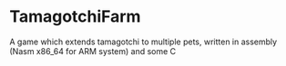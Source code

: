 # TamagotchiFarm
A game which extends tamagotchi to multiple pets, written in assembly (Nasm x86_64 for ARM system) and some C
